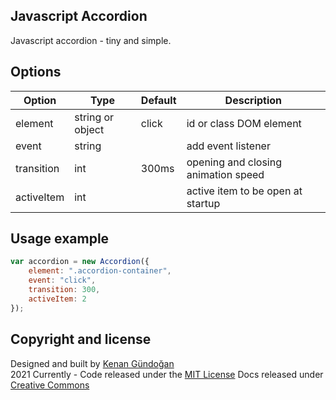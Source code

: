 ## Javascript Accordion
Javascript accordion - tiny and simple.

## Options
Option | Type | Default | Description
------ | ---- | ------- | -----------
element | string or object | click | id or class DOM element
event | string |  | add event listener
transition | int | 300ms | opening and closing animation speed
activeItem | int |  | active item to be open at startup

## Usage example
```javascript
var accordion = new Accordion({
    element: ".accordion-container",
    event: "click",
    transition: 300,
    activeItem: 2
});
```

## Copyright and license
Designed and built by [Kenan Gündoğan](https://www.linkedin.com/in/kenangundogan/)
<br>
2021 Currently - Code released under the [MIT License](https://github.com/kenangundogan/javascript-accodion/blob/master/LICENSE)
Docs released under [Creative Commons](https://creativecommons.org/licenses/by/3.0/)
